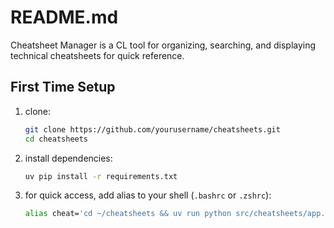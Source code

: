 # README.md

Cheatsheet Manager is a CL tool for organizing, searching, and displaying technical cheatsheets for quick reference.

## First Time Setup

1. clone:
   ```bash
   git clone https://github.com/yourusername/cheatsheets.git
   cd cheatsheets
   ```

1. install dependencies:
   ```bash
   uv pip install -r requirements.txt
   ```

1. for quick access, add alias to your shell (`.bashrc` or `.zshrc`):
   ```bash
   alias cheat='cd ~/cheatsheets && uv run python src/cheatsheets/app.py'
   ```
